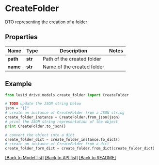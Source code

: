 # CreateFolder

DTO representing the creation of a folder

## Properties
Name | Type | Description | Notes
------------ | ------------- | ------------- | -------------
**path** | **str** | Path of the created folder | 
**name** | **str** | Name of the created folder | 

## Example

```python
from lusid_drive.models.create_folder import CreateFolder

# TODO update the JSON string below
json = "{}"
# create an instance of CreateFolder from a JSON string
create_folder_instance = CreateFolder.from_json(json)
# print the JSON string representation of the object
print CreateFolder.to_json()

# convert the object into a dict
create_folder_dict = create_folder_instance.to_dict()
# create an instance of CreateFolder from a dict
create_folder_form_dict = create_folder.from_dict(create_folder_dict)
```
[[Back to Model list]](../README.md#documentation-for-models) [[Back to API list]](../README.md#documentation-for-api-endpoints) [[Back to README]](../README.md)


